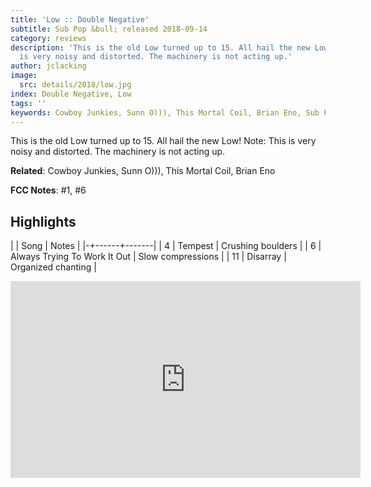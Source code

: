 ```yaml
---
title: 'Low :: Double Negative'
subtitle: Sub Pop &bull; released 2018-09-14
category: reviews
description: 'This is the old Low turned up to 15. All hail the new Low! Note: This
  is very noisy and distorted. The machinery is not acting up.'
author: jclacking
image:
  src: details/2018/low.jpg
index: Double Negative, Low
tags: ''
keywords: Cowboy Junkies, Sunn O))), This Mortal Coil, Brian Eno, Sub Pop
---
```

This is the old Low turned up to 15. All hail the new Low! Note: This is very noisy and distorted. The machinery is not acting up.<!--more-->

**Related**: Cowboy Junkies, Sunn O))), This Mortal Coil, Brian Eno

**FCC Notes**: #1, #6

## Highlights

| | Song | Notes |
|-+------+-------|
| 4 | Tempest | Crushing boulders |
| 6 | Always Trying To Work It Out | Slow compressions |
| 11 | Disarray | Organized chanting |

<div class="tlo-detail-video"><iframe width="560" height="315" src="https://www.youtube.com/embed/jvEozu4Obfs" frameborder="0" allow="autoplay; encrypted-media" allowfullscreen></iframe></div>

